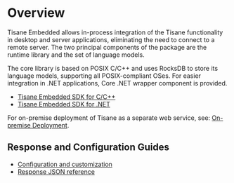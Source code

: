# Overview

Tisane Embedded allows in-process integration of the Tisane functionality in desktop and server applications, eliminating the need to connect to a remote server. The two principal components of the package are the runtime library and the set of language models. 

The core library is based on POSIX C/C++ and uses RocksDB to store its language models, supporting all POSIX-compliant OSes. For easier integration in .NET applications, Core .NET wrapper component is provided.

* [Tisane Embedded SDK for C/C++](./candc++.md)
* [Tisane Embedded SDK for .NET](./dotnet.md)

For on-premise deployment of Tisane as a separate web service, see: [On-premise Deployment](../guides/deployment/onprem.md).

## Response and Configuration Guides

* [Configuration and customization](../apis/tisane-api-configuration.md)
* [Response JSON reference](../apis/tisane-api-response-guide.md)

